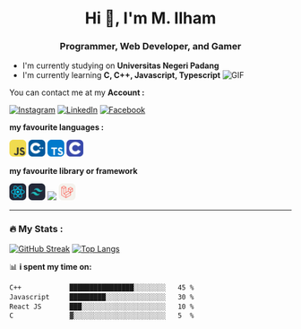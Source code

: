 <h1 align="center">Hi 👋, I'm M. Ilham</h1>
<h3 align="center">Programmer, Web Developer, and Gamer</h3>

- I'm currently studying on **Universitas Negeri Padang**
- I'm currently learning **C, C++, Javascript, Typescript**
  <img alt="GIF" src="https://github.com/abhisheknaiidu/abhisheknaiidu/blob/master/code.gif?raw=true" width="500" height="320" />

You can contact me at my **Account :**

[![Instagram](https://img.shields.io/badge/Instagram-E4405F?style=for-the-badge&logo=Instagram&logoColor=white)](https://www.instagram.com/hammPa._) 
[![LinkedIn](https://img.shields.io/badge/linkedin-0A66C2?style=for-the-badge&logo=LinkedIn&logoColor=white)](https://www.linkedin.com/in/m-ilham-55129b283/) 
[![Facebook](https://img.shields.io/badge/Facebook-1877F2?style=for-the-badge&logo=Facebook&logoColor=white)](https://www.facebook.com/ilham1703)




**my favourite languages :**  

<code><img height="30" src="https://github.com/tandpfun/skill-icons/blob/main/icons/JavaScript.svg"></code>
<code><img height="30" src="https://github.com/tandpfun/skill-icons/blob/main/icons/CPP.svg"></code>
<code><img height="30" src="https://github.com/tandpfun/skill-icons/blob/main/icons/TypeScript.svg"></code>
<code><img height="30" src="https://github.com/tandpfun/skill-icons/blob/main/icons/C.svg"></code>

**my favourite library or framework**

<code><img height="30" src="https://github.com/tandpfun/skill-icons/blob/main/icons/React-Dark.svg"></code>
<code><img height="30" src="https://github.com/tandpfun/skill-icons/blob/main/icons/TailwindCSS-Dark.svg"></code>
<code><img height="30" src="https://github.com/tandpfun/skill-icons/blob/main/icons/Elysia-Light.svg"></code>
<code><img height="30" src="https://github.com/tandpfun/skill-icons/blob/main/icons/Laravel-Light.svg"></code>

---


### :fire: My Stats :
[![GitHub Streak](http://github-readme-streak-stats.herokuapp.com?user=hammPa&theme=light&background=ffffff)](https://git.io/streak-stats)
[![Top Langs](https://github-readme-stats.vercel.app/api/top-langs/?username=hammPa&layout=donut&theme=vision-friendly-light)](https://github.com/hammPa/github-readme-stats)

📊 **i spent my time on:**

<!--START_SECTION:waka-->

```txt
C++            ████████████████░░░░░░░░   45 %
Javascript     █████████░░░░░░░░░░░░░░░   30 %
React JS       ███░░░░░░░░░░░░░░░░░░░░░   10 %
C              ▓░░░░░░░░░░░░░░░░░░░░░░░   5  %
```

<!--END_SECTION:waka-->


